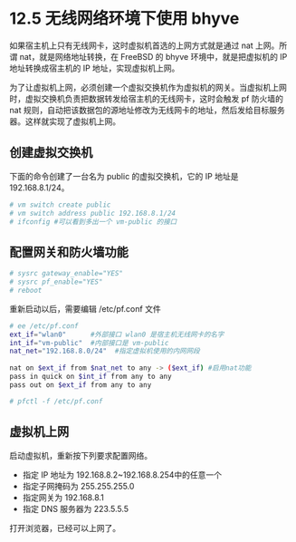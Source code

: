 # 12.5 无线网络环境下使用 bhyve

如果宿主机上只有无线网卡，这时虚拟机首选的上网方式就是通过 nat 上网。所谓 nat，就是网络地址转换，在 FreeBSD 的 bhyve 环境中，就是把虚拟机的 IP 地址转换成宿主机的 IP 地址，实现虚拟机上网。

为了让虚拟机上网，必须创建一个虚拟交换机作为虚拟机的网关。当虚拟机上网时，虚拟交换机负责把数据转发给宿主机的无线网卡，这时会触发 pf 防火墙的 nat 规则，自动把该数据包的源地址修改为无线网卡的地址，然后发给目标服务器。这样就实现了虚拟机上网。


## 创建虚拟交换机
下面的命令创建了一台名为 public 的虚拟交换机，它的 IP 地址是 192.168.8.1/24。

```sh
# vm switch create public
# vm switch address public 192.168.8.1/24
# ifconfig #可以看到多出一个 vm-public 的接口
```

## 配置网关和防火墙功能

```sh
# sysrc gateway_enable="YES"
# sysrc pf_enable="YES"
# reboot
```
重新启动以后，需要编辑 /etc/pf.conf 文件
```sh
# ee /etc/pf.conf
ext_if="wlan0"      #外部接口 wlan0 是宿主机无线网卡的名字
int_if="vm-public"  #内部接口是 vm-public
nat_net="192.168.8.0/24"  #指定虚拟机使用的内网网段
 
nat on $ext_if from $nat_net to any -> ($ext_if) #启用nat功能
pass in quick on $int_if from any to any 
pass out on $ext_if from any to any

# pfctl -f /etc/pf.conf
```

## 虚拟机上网
启动虚拟机，重新按下列要求配置网络。

- 指定 IP 地址为 192.168.8.2~192.168.8.254中的任意一个
- 指定子网掩码为 255.255.255.0
- 指定网关为 192.168.8.1
- 指定 DNS 服务器为 223.5.5.5

打开浏览器，已经可以上网了。